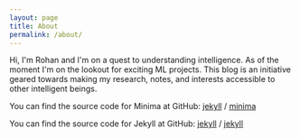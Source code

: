 ```yaml
---
layout: page
title: About
permalink: /about/
---
```


Hi, I'm Rohan and I'm on a quest to understanding intelligence. As of the moment I'm on the lookout for exciting ML projects. This blog is an initiative geared towards making my research, notes, and interests accessible to other intelligent beings.


You can find the source code for Minima at GitHub:
[jekyll][jekyll-organization] /
[minima](https://github.com/jekyll/minima)

You can find the source code for Jekyll at GitHub:
[jekyll][jekyll-organization] /
[jekyll](https://github.com/jekyll/jekyll)


[jekyll-organization]: https://github.com/jekyll
